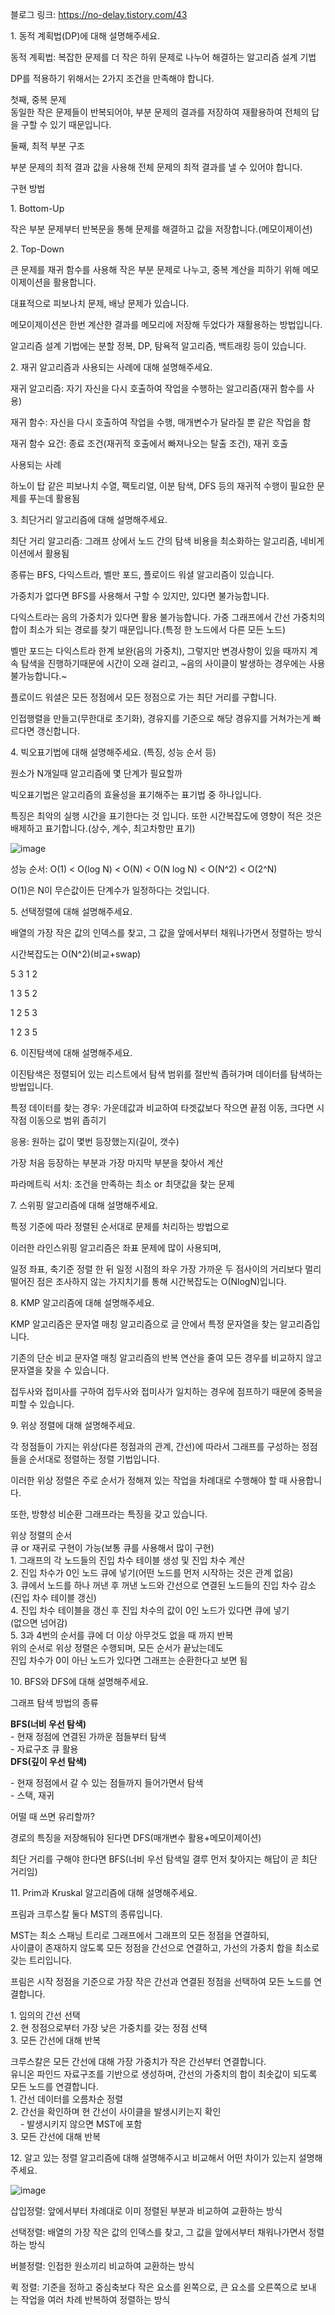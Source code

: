 블로그 링크: https://no-delay.tistory.com/43

1\. 동적 계획법(DP)에 대해 설명해주세요.

동적 계획법: 복잡한 문제를 더 작은 하위 문제로 나누어 해결하는 알고리즘 설계 기법

DP를 적용하기 위해서는 2가지 조건을 만족해야 합니다.

첫째, 중복 문제  
동일한 작은 문제들이 반복되어야, 부분 문제의 결과를 저장하여 재활용하여 전체의 답을 구할 수 있기 때문입니다.

둘째, 최적 부분 구조

부분 문제의 최적 결과 값을 사용해 전체 문제의 최적 결과를 낼 수 있어야 합니다.

구현 방법

1\. Bottom-Up

작은 부분 문제부터 반복문을 통해 문제를 해결하고 값을 저장합니다.(메모이제이션)

2\. Top-Down

큰 문제를 재귀 함수를 사용해 작은 부분 문제로 나누고, 중복 계산을 피하기 위해 메모이제이션을 활용합니다.

대표적으로 피보나치 문제, 배낭 문제가 있습니다.

메모이제이션은 한번 계산한 결과를 메모리에 저장해 두었다가 재활용하는 방법입니다.

알고리즘 설계 기법에는 분할 정복, DP, 탐욕적 알고리즘, 백트래킹 등이 있습니다.

2\. 재귀 알고리즘과 사용되는 사례에 대해 설명해주세요.

재귀 알고리즘: 자기 자신을 다시 호출하여 작업을 수행하는 알고리즘(재귀 함수를 사용)

재귀 함수: 자신을 다시 호출하여 작업을 수행, 매개변수가 달라질 뿐 같은 작업을 함

재귀 함수 요건: 종료 조건(재귀적 호출에서 빠져나오는 탈출 조건), 재귀 호출

사용되는 사례

하노이 탑 같은 피보나치 수열, 팩토리얼, 이분 탐색, DFS 등의 재귀적 수행이 필요한 문제를 푸는데 활용됨

3\. 최단거리 알고리즘에 대해 설명해주세요.

최단 거리 알고리즘: 그래프 상에서 노드 간의 탐색 비용을 최소화하는 알고리즘, 네비게이션에서 활용됨

종류는 BFS, 다익스트라, 벨만 포드, 플로이드 워셜 알고리즘이 있습니다.

가중치가 없다면 BFS를 사용해서 구할 수 있지만, 있다면 불가능합니다.

다익스트라는 음의 가중치가 있다면 활용 불가능합니다. 가중 그래프에서 간선 가중치의 합이 최소가 되는 경로를 찾기 때문입니다.(특정 한 노드에서 다른 모든 노드)

벨만 포드는 다익스트라 한계 보완(음의 가중치), 그렇지만 변경사항이 있을 때까지 계속 탐색을 진행하기때문에 시간이 오래 걸리고, ~음의 사이클이 발생하는 경우에는 사용 불가능합니다.~

플로이드 워셜은 모든 정점에서 모든 정점으로 가는 최단 거리를 구합니다.

인접행렬을 만들고(무한대로 초기화), 경유지를 기준으로 해당 경유지를 거쳐가는게 빠르다면 갱신합니다.

4\. 빅오표기법에 대해 설명해주세요. (특징, 성능 순서 등)

원소가 N개일때 알고리즘에 몇 단계가 필요할까

빅오표기법은 알고리즘의 효율성을 표기해주는 표기법 중 하나입니다.

특징은 최악의 실행 시간을 표기한다는 것 입니다. 또한 시간복잡도에 영향이 적은 것은 배제하고 표기합니다.(상수, 계수, 최고차항만 표기)

![image](https://github.com/SsafyStudy13/CS_Study/assets/57094856/86fb353a-cc1e-40fb-a139-bf1c52ce9fe1)


성능 순서: O(1) < O(log N) < O(N) < O(N log N) < O(N^2) < O(2^N)

O(1)은 N이 무슨값이든 단계수가 일정하다는 것입니다.

  
5\. 선택정렬에 대해 설명해주세요.

배열의 가장 작은 값의 인덱스를 찾고, 그 값을 앞에서부터 채워나가면서 정렬하는 방식

시간복잡도는 O(N^2)(비교+swap)

5 3 1 2

1 3 5 2

1 2 5 3

1 2 3 5

6\. 이진탐색에 대해 설명해주세요.

이진탐색은 정렬되어 있는 리스트에서 탐색 범위를 절반씩 좁혀가며 데이터를 탐색하는 방법입니다.

특정 데이터를 찾는 경우: 가운데값과 비교하여 타겟값보다 작으면 끝점 이동, 크다면 시작점 이동으로 범위 좁히기

응용: 원하는 값이 몇번 등장했는지(길이, 갯수)

가장 처음 등장하는 부분과 가장 마지막 부분을 찾아서 계산

파라메트릭 서치: 조건을 만족하는 최소 or 최댓값을 찾는 문제

  
7\. 스위핑 알고리즘에 대해 설명해주세요.

특정 기준에 따라 정렬된 순서대로 문제를 처리하는 방법으로

이러한 라인스위핑 알고리즘은 좌표 문제에 많이 사용되며,

일정 좌표, 축기준 정렬 한 뒤 일정 시점의 좌우 가장 가까운 두 점사이의 거리보다 멀리떨어진 점은 조사하지 않는 가지치기를 통해 시간복잡도는 O(NlogN)입니다.

  
8\. KMP 알고리즘에 대해 설명해주세요.

KMP 알고리즘은 문자열 매칭 알고리즘으로 글 안에서 특정 문자열을 찾는 알고리즘입니다.

기존의 단순 비교 문자열 매칭 알고리즘의 반복 연산을 줄여 모든 경우를 비교하지 않고 문자열을 찾을 수 있습니다.

접두사와 접미사를 구하여 접두사와 접미사가 일치하는 경우에 점프하기 때문에 중복을 피할 수 있습니다.

  
9\. 위상 정렬에 대해 설명해주세요.

각 정점들이 가지는 위상(다른 정점과의 관계, 간선)에 따라서 그래프를 구성하는 정점들을 순서대로 정렬하는 정렬 기법입니다.

이러한 위상 정렬은 주로 순서가 정해져 있는 작업을 차례대로 수행해야 할 때 사용합니다.

또한, 방향성 비순환 그래프라는 특징을 갖고 있습니다.

위상 정렬의 순서  
큐 or 재귀로 구현이 가능(보통 큐를 사용해서 많이 구현)  
1. 그래프의 각 노드들의 진입 차수 테이블 생성 및 진입 차수 계산  
2. 진입 차수가 0인 노드 큐에 넣기(어떤 노드를 먼저 시작하는 것은 관계 없음)  
3. 큐에서 노드를 하나 꺼낸 후 꺼낸 노드와 간선으로 연결된 노드들의 진입 차수 감소  
(진입 차수 테이블 갱신)  
4. 진입 차수 테이블을 갱신 후 진입 차수의 값이 0인 노드가 있다면 큐에 넣기  
(없으면 넘어감)  
5\. 3과 4번의 순서를 큐에 더 이상 아무것도 없을 때 까지 반복  
위의 순서로 위상 정렬은 수행되며, 모든 순서가 끝났는데도  
진입 차수가 0이 아닌 노드가 있다면 그래프는 순환한다고 보면 됨

10\. BFS와 DFS에 대해 설명해주세요.

그래프 탐색 방법의 종류

**BFS(너비 우선 탐색)**  
\- 현재 정점에 연결된 가까운 점들부터 탐색  
\- 자료구조 큐 활용  
**DFS(깊이 우선 탐색)**

\- 현재 정점에서 갈 수 있는 점들까지 들어가면서 탐색  
\- 스택, 재귀

어떨 때 쓰면 유리할까?

경로의 특징을 저장해둬야 된다면 DFS(매개변수 활용+메모이제이션)

최단 거리를 구해야 한다면 BFS(너비 우선 탐색일 결루 먼저 찾아지는 해답이 곧 최단 거리임)

  
11\. Prim과 Kruskal 알고리즘에 대해 설명해주세요.

프림과 크루스칼 둘다 MST의 종류입니다.

MST는 최소 스패닝 트리로 그래프에서 그래프의 모든 정점을 연결하되,  
사이클이 존재하지 않도록 모든 정점을 간선으로 연결하고, 가선의 가중치 합을 최소로 갖는 트리입니다.

프림은 시작 정점을 기준으로 가장 작은 간선과 연결된 정점을 선택하여 모든 노드를 연결합니다.

1. 임의의 간선 선택  
2. 현 정점으로부터 가장 낮은 가중치를 갖는 정점 선택  
3\. 모든 간선에 대해 반복

크루스칼은 모든 간선에 대해 가장 가중치가 작은 간선부터 연결합니다.  
유니온 파인드 자료구조를 기반으로 생성하며, 간선의 가중치의 합이 최솟값이 되도록 모든 노드를 연결합니다.  
1. 간선 데이터를 오름차순 정렬  
2. 간선을 확인하며 현 간선이 사이클을 발생시키는지 확인  
    - 발생시키지 않으면 MST에 포함  
3\. 모든 간선에 대해 반복

12\. 알고 있는 정렬 알고리즘에 대해 설명해주시고 비교해서 어떤 차이가 있는지 설명해주세요.

![image](https://github.com/SsafyStudy13/CS_Study/assets/57094856/7d71850a-8ab9-4e32-b156-a665d3939272)


삽입정렬: 앞에서부터 차례대로 이미 정렬된 부분과 비교하여 교환하는 방식

선택정렬: 배열의 가장 작은 값의 인덱스를 찾고, 그 값을 앞에서부터 채워나가면서 정렬하는 방식

버블정렬: 인접한 원소끼리 비교하여 교환하는 방식

퀵 정렬: 기준을 정하고 중심축보다 작은 요소를 왼쪽으로, 큰 요소를 오른쪽으로 보내는 작업을 여러 차례 반복하여 정렬하는 방식
